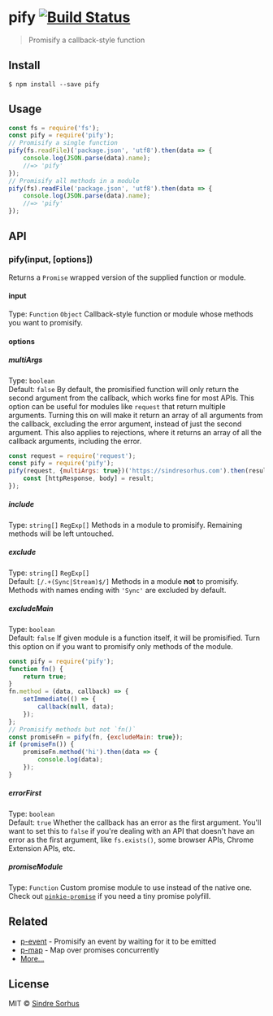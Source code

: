 # pify [![Build Status](https://travis-ci.org/sindresorhus/pify.svg?branch=master)](https://travis-ci.org/sindresorhus/pify)
> Promisify a callback-style function
## Install
```
$ npm install --save pify
```
## Usage
```js
const fs = require('fs');
const pify = require('pify');
// Promisify a single function
pify(fs.readFile)('package.json', 'utf8').then(data => {
	console.log(JSON.parse(data).name);
	//=> 'pify'
});
// Promisify all methods in a module
pify(fs).readFile('package.json', 'utf8').then(data => {
	console.log(JSON.parse(data).name);
	//=> 'pify'
});
```
## API
### pify(input, [options])
Returns a `Promise` wrapped version of the supplied function or module.
#### input
Type: `Function` `Object`
Callback-style function or module whose methods you want to promisify.
#### options
##### multiArgs
Type: `boolean`<br>
Default: `false`
By default, the promisified function will only return the second argument from the callback, which works fine for most APIs. This option can be useful for modules like `request` that return multiple arguments. Turning this on will make it return an array of all arguments from the callback, excluding the error argument, instead of just the second argument. This also applies to rejections, where it returns an array of all the callback arguments, including the error.
```js
const request = require('request');
const pify = require('pify');
pify(request, {multiArgs: true})('https://sindresorhus.com').then(result => {
	const [httpResponse, body] = result;
});
```
##### include
Type: `string[]` `RegExp[]`
Methods in a module to promisify. Remaining methods will be left untouched.
##### exclude
Type: `string[]` `RegExp[]`<br>
Default: `[/.+(Sync|Stream)$/]`
Methods in a module **not** to promisify. Methods with names ending with `'Sync'` are excluded by default.
##### excludeMain
Type: `boolean`<br>
Default: `false`
If given module is a function itself, it will be promisified. Turn this option on if you want to promisify only methods of the module.
```js
const pify = require('pify');
function fn() {
	return true;
}
fn.method = (data, callback) => {
	setImmediate(() => {
		callback(null, data);
	});
};
// Promisify methods but not `fn()`
const promiseFn = pify(fn, {excludeMain: true});
if (promiseFn()) {
	promiseFn.method('hi').then(data => {
		console.log(data);
	});
}
```
##### errorFirst
Type: `boolean`<br>
Default: `true`
Whether the callback has an error as the first argument. You'll want to set this to `false` if you're dealing with an API that doesn't have an error as the first argument, like `fs.exists()`, some browser APIs, Chrome Extension APIs, etc.
##### promiseModule
Type: `Function`
Custom promise module to use instead of the native one.
Check out [`pinkie-promise`](https://github.com/floatdrop/pinkie-promise) if you need a tiny promise polyfill.
## Related
- [p-event](https://github.com/sindresorhus/p-event) - Promisify an event by waiting for it to be emitted
- [p-map](https://github.com/sindresorhus/p-map) - Map over promises concurrently
- [More…](https://github.com/sindresorhus/promise-fun)
## License
MIT © [Sindre Sorhus](https://sindresorhus.com)
